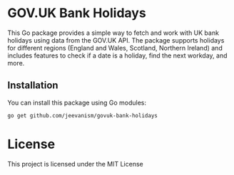 # GOV.UK Bank Holidays

This Go package provides a simple way to fetch and work with UK bank holidays using data from the GOV.UK API. The package supports holidays for different regions (England and Wales, Scotland, Northern Ireland) and includes features to check if a date is a holiday, find the next workday, and more.

## Installation

You can install this package using Go modules:

```bash
go get github.com/jeevanism/govuk-bank-holidays
```

# License

This project is licensed under the MIT License
